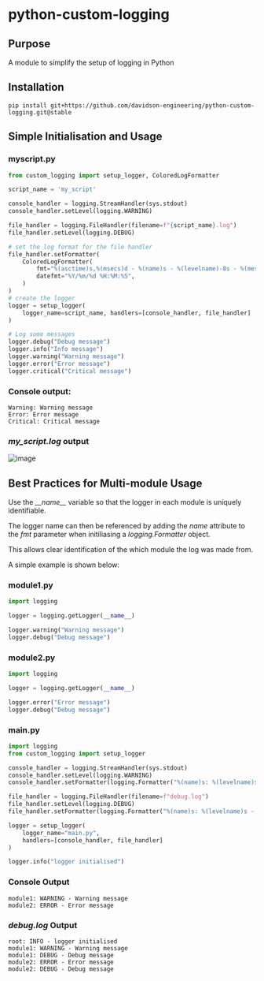 # python-custom-logging
## Purpose
A module to simplify the setup of logging in Python

## Installation

```console
pip install git+https://github.com/davidson-engineering/python-custom-logging.git@stable
```

## Simple Initialisation and Usage
### myscript.py
```python
from custom_logging import setup_logger, ColoredLogFormatter

script_name = 'my_script'

console_handler = logging.StreamHandler(sys.stdout)
console_handler.setLevel(logging.WARNING)

file_handler = logging.FileHandler(filename=f"{script_name}.log")
file_handler.setLevel(logging.DEBUG)

# set the log format for the file handler
file_handler.setFormatter(
    ColoredLogFormatter(
        fmt="%(asctime)s,%(msecs)d - %(name)s - %(levelname)-8s - %(message)s",
        datefmt="%Y/%m/%d %H:%M:%S",
    )
)
# create the logger
logger = setup_logger(
    logger_name=script_name, handlers=[console_handler, file_handler]
)

# Log some messages
logger.debug("Debug message")
logger.info("Info message")
logger.warning("Warning message")
logger.error("Error message")
logger.critical("Critical message")
```

### Console output:
```
Warning: Warning message
Error: Error message
Critical: Critical message
```
### <i>my_script.log</i> output
![image](https://github.com/davidson-engineering/python-custom-logging/assets/106140501/69ee7316-edd8-4f58-9075-59c558909625)

## Best Practices for Multi-module Usage

Use the <i>\_\_name\_\_</i> variable so that the logger in each module is uniquely identifiable.

The logger name can then be referenced by adding the <i>name</i> attribute to the <i>fmt</i> parameter when initiliasing a <i>logging.Formatter</i> object.

This allows clear identification of the which module the log was made from.

A simple example is shown below:
### module1.py
```python
import logging

logger = logging.getLogger(__name__)

logger.warning("Warning message")
logger.debug("Debug message")
```

### module2.py
```python
import logging

logger = logging.getLogger(__name__)

logger.error("Error message")
logger.debug("Debug message")
```

### main.py
```python
import logging
from custom_logging import setup_logger

console_handler = logging.StreamHandler(sys.stdout)
console_handler.setLevel(logging.WARNING)
console_handler.setFormatter(logging.Formatter("%(name)s: %(levelname)s - %(message)s"))

file_handler = logging.FileHandler(filename=f"debug.log")
file_handler.setLevel(logging.DEBUG)
file_handler.setFormatter(logging.Formatter("%(name)s: %(levelname)s - %(message)s"))

logger = setup_logger(
    logger_name="main.py",
    handlers=[console_handler, file_handler]
)

logger.info("logger initialised")

```
### Console Output
```console
module1: WARNING - Warning message
module2: ERROR - Error message
```
### <i>debug.log</i> Output
```log
root: INFO - logger initialised
module1: WARNING - Warning message
module1: DEBUG - Debug message
module2: ERROR - Error message
module2: DEBUG - Debug message

```

